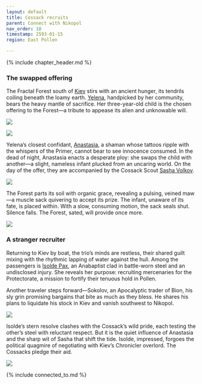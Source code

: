 ```yaml
---
layout: default
title: Cossack recruits
parent: Connect with Nikopol
nav_order: 10
timestamp: 2593-01-15
region: East Pollen

---
```


{% include chapter_header.md %}

### The swapped offering

The Fractal Forest south of [Kiev](../../locations/Kiev.md) stirs with an ancient hunger, its tendrils coiling beneath the loamy earth. [Yelena](../../people/ProtectorateClique/Yelena.md), handpicked by her community, bears the heavy mantle of sacrifice. Her three-year-old child is the chosen offering to the Forest—a tribute to appease its alien and unknowable will.

![](https://traintobaikonur.com/images/kids-play-combat-1600w.jpg)

![](https://i.imgur.com/AJau74H.png)

Yelena’s closest confidant, [Anastasia](../../people/ProtectorateClique/Anastasia.md), a shaman whose tattoos ripple with the whispers of the Primer, cannot bear to see innocence consumed. In the dead of night, Anastasia enacts a desperate ploy: she swaps the child with another—a slight, nameless infant plucked from an uncaring world. On the day of the offer, they are accompanied by the Cossack Scout [Sasha Volkov](../../people/ProtectorateClique/SashaVolkov.md).

![](https://i.imgur.com/IOuWmY0.png)

The Forest parts its soil with organic grace, revealing a pulsing, veined maw—a muscle sack quivering to accept its prize. The infant, unaware of its fate, is placed within. With a slow, consuming motion, the sack seals shut. Silence falls. The Forest, sated, will provide once more.

![](https://i.imgur.com/pzertoS.png)


### A stranger recruiter

Returning to Kiev by boat, the trio’s minds are restless, their shared guilt mixing with the rhythmic lapping of water against the hull. Among the passengers is [Isolde Pax](../../people/ProtectorateClique/IsoldePax.md), an Anabaptist clad in battle-worn steel and an undisclosed injury. She reveals her purpose: recruiting mercenaries for the Protectorate, a mission to fortify their tenuous hold in Pollen.

Another traveler steps forward—Sokolov, an Apocalyptic trader of Bion, his sly grin promising bargains that bite as much as they bless. He shares his plans to liquidate his stock in Kiev and vanish southwest to Nikopol.

![](https://i.imgur.com/62OmEw8.png)

Isolde’s stern resolve clashes with the Cossack’s wild pride, each testing the other’s steel with reluctant respect. But it is the quiet influence of Anastasia and the sharp wit of Sasha that shift the tide. Isolde, impressed, forgoes the political quagmire of negotiating with Kiev’s Chronicler overlord. The Cossacks pledge their aid.

![](https://img2.storyblok.com/0x3000/filters:quality(90):format(webp)/f/150329/1170x3000/c1699c5efc/chroniclers-surveillance.jpeg)

{% include connected_to.md %}

